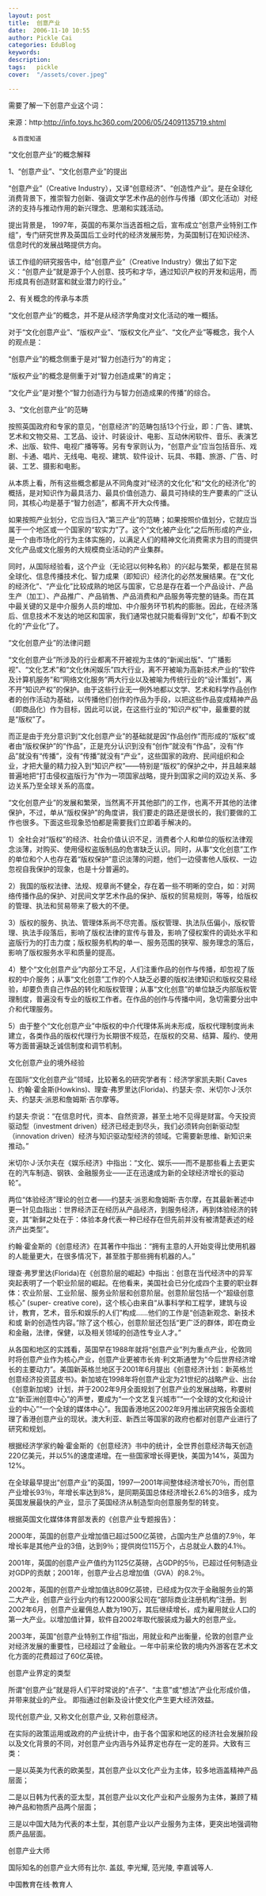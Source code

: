 ```yaml
---
layout: post  
title:  创意产业  
date:  2006-11-10 10:55  
author: Pickle Cai  
categories: EduBlog  
keywords: 
description:   
tags:	pickle   
cover:  "/assets/cover.jpeg"  

---  
```

    
需要了解一下创意产业这个词：

 

来源：http:http://info.toys.hc360.com/2006/05/24091135719.shtml 

     ＆百度知道

 

“文化创意产业”的概念解释



1、“创意产业”、“文化创意产业”的提出



“创意产业”（Creative Industry），又译“创意经济”、“创造性产业”。是在全球化消费背景下，推崇智力创新、强调文学艺术作品的创作与传播（即文化活动）对经济的支持与推动作用的新兴理念、思潮和实践活动。



提出背景是， 1997年，英国的布莱尔当选首相之后，宣布成立“创意产业特别工作组”，专门研究世界及英国后工业时代的经济发展形势，为英国制订在知识经济、信息时代的发展战略提供方向。



该工作组的研究报告中，给“创意产业”（Creative Industry）做出了如下定义：“创意产业”就是源于个人创意、技巧和才华，通过知识产权的开发和运用，而形成具有创造财富和就业潜力的行业。”



2、有关概念的传承与本质



“文化创意产业”的概念，并不是从经济学角度对文化活动的唯一概括。



对于“文化创意产业”、“版权产业”、“版权文化产业”、“文化产业”等概念，我个人的观点是：



“创意产业”的概念侧重于是对“智力创造行为”的肯定；



“版权产业”的概念是侧重于对“智力创造成果”的肯定；



“文化产业”是对整个“智力创造行为与智力创造成果的传播”的综合。



3、“文化创意产业”的范畴 



按照英国政府和专家的意见，“创意经济”的范畴包括13个行业，即：广告、建筑、艺术和文物交易、工艺品、设计、时装设计、电影、互动休闲软件、音乐、表演艺术、出版、软件、电视广播等等。另有专家则认为，“创意产业”应当包括音乐、戏剧、卡通、唱片、无线电、电视、建筑、软件设计、玩具、书籍、旅游、广告、时装、工艺、摄影和电影。



从本质上看，所有这些概念都是从不同角度对“经济的文化化”和“文化的经济化”的概括，是对知识作为最具活力、最具价值创造力、最具可持续的生产要素的广泛认同，其核心均是基于“智力创造”，都离不开大众传播。



如果按照产业划分，它应当归入“第三产业”的范畴；如果按照价值划分，它就应当属于一个地区或一个国家的“软实力”了。这个“文化被产业化”之后所形成的产业，是一个由市场化的行为主体实施的，以满足人们的精神文化消费需求为目的而提供文化产品或文化服务的大规模商业活动的产业集群。



同时，从国际经验看，这个产业（无论冠以何种名称）的兴起与繁荣，都是在贸易全球化、信息传播技术化、智力成果（即知识）经济化的必然发展结果。在“文化的经济化”、“产业化”比较成熟的地区与国家，它总是存在着一个产品设计、产品生产（加工）、产品推广、产品销售、产品消费和产品服务等完整的链条。而在其中最关键的又是中介服务人员的增加、中介服务环节机构的膨胀。因此，在经济落后、信息技术不发达的地区和国家，我们通常也就只能看得到“文化”，却看不到文化的“产业化”了。



“文化创意产业”的法律问题 



“文化创意产业”所涉及的行业都离不开被视为主体的“新闻出版”、“广播影视”、“文化艺术”和“文化休闲娱乐”四大行业，离不开被喻为高新技术产业的“软件及计算机服务”和“网络文化服务”两大行业以及被喻为传统行业的“设计策划”，离不开“知识产权”的保护。由于这些行业无一例外地都以文学、艺术和科学作品创作者的创作活动为基础，以传播他们创作的作品为手段，以把这些作品变成精神产品（即商品化）作为目标，因此可以说，在这些行业的“知识产权”中，最重要的就是“版权”了。



而正是由于充分意识到“文化创意产业”的基础就是因“作品创作”而形成的“版权”或者由“版权保护”的“作品”，正是充分认识到没有“创作”就没有“作品”，没有“作品”就没有“传播”，没有“传播”就没有“产业”，这些国家的政府、民间组织和企业，才把大量的精力投入到“知识产权”——特别是“版权”的保护之中，并且越来越普遍地把“打击侵权盗版行为”作为一项国家战略，提升到国家之间的双边关系、多边关系乃至全球关系的高度。



“文化创意产业”的发展和繁荣，当然离不开其他部门的工作，也离不开其他的法律保护，不过，单从“版权保护”的角度讲，我们要走的路还是很长的，我们要做的工作也很多。下面这些现象恐怕都是需要我们立即着手解决的。



1）全社会对“版权”的经济、社会价值认识不足，消费者个人和单位的版权法律观念淡薄，对购买、使用侵权盗版制品的危害缺乏认识。同时，从事“文化创意”工作的单位和个人也存在着“版权保护”意识淡薄的问题，他们一边侵害他人版权、一边忽视自我保护的现象，也是十分普遍的。



2）我国的版权法律、法规、规章尚不健全，存在着一些不明晰的空白，如：对网络传播作品的保护、对民间文学艺术作品的保护、版权的贸易规则，等等，给版权的管理、执法和贸易带来了极大的不便。



3）版权的服务、执法、管理体系尚不尽完善。版权管理、执法队伍偏小，版权管理、执法手段落后，影响了版权法律的宣传与普及，影响了侵权案件的调处水平和盗版行为的打击力度；版权服务机构的单一、服务范围的狭窄、服务理念的落后，影响了版权服务水平和质量的提高。



4）整个“文化创意产业”内部分工不足，人们注重作品的创作与传播，却忽视了版权的中介服务；从事“文化创意”工作的个人缺乏必要的版权法律知识和版权交易经验，却要负责自己作品的转化和版权管理；从事“文化创意”的单位缺乏内部版权管理制度，普遍没有专业的版权工作者。在作品的创作与传播中间，急切需要分出中介和代理服务。



5）由于整个“文化创意产业”中版权的中介代理体系尚未形成，版权代理制度尚未建立，各类作品的版权代理行为长期很不规范，在版权的交易、结算、履约、使用等方面普遍缺乏诚信制度和调节机制。



文化创意产业的境外经验



在国际“文化创意产业”领域，比较著名的研究学者有：经济学家凯夫斯( Caves )、约翰·霍金斯(Howkins)、理查·弗罗里达(Florida)、约瑟夫·奈、米切尔·J·沃尔夫、约瑟夫·派恩和詹姆斯·吉尔摩等。 



约瑟夫·奈说：“在信息时代，资本、自然资源，甚至土地不见得是财富。今天投资驱动型（investment driven）经济已经走到尽头，我们必须转向创新驱动型（innovation driven）经济与知识驱动型经济的领域。它需要新思维、新知识来推动。”



米切尔·J·沃尔夫在《娱乐经济》中指出：“文化、娱乐——而不是那些看上去更实在的汽车制造、钢铁、金融服务业——正在迅速成为新的全球经济增长的驱动轮”。



两位“体验经济”理论的创立者——约瑟夫·派恩和詹姆斯·吉尔摩，在其最新著述中更一针见血指出：世界经济正在经历从产品经济，到服务经济，再到体验经济的转变，其“新鲜之处在于：体验本身代表一种已经存在但先前并没有被清楚表述的经济产出类型”。



约翰·霍金斯的《创意经济》在其著作中指出：“拥有主意的人开始变得比使用机器的人能量更大，在很多情况下，甚至胜于那些拥有机器的人。”



理查·弗罗里达(Florida)在《创意阶层的崛起》中指出：创意在当代经济中的异军突起表明了一个职业阶层的崛起。在他看来，美国社会已分化成四个主要的职业群体：农业阶层、工业阶层、服务业阶层和创意阶层。创意阶层包括一个“超级创意核心” (super- creative core)，这个核心由来自“从事科学和工程学，建筑与设计，教育，艺术，音乐和娱乐的人们”构成……他们的工作是“创造新观念、新技术和或 新的创造性内容。”除了这个核心，创意阶层还包括“更广泛的群体，即在商业和金融，法律，保健，以及相关领域的创造性专业人才。” 



从各国和地区的实践看，英国早在1988年就将“创意产业”列为重点产业，伦敦同时将创意产业作为核心产业，创意产业更被市长肯·利文斯通誉为“今后世界经济增长的主要动力”。美国新英格兰地区于2001年6月提出《创意经济计划：新英格兰创意经济投资蓝皮书》。新加坡在1998年将创意产业定为21世纪的战略产业、出台《创意新加坡》计划，并于2002年9月全面规划了创意产业的发展战略，称要树立“新亚洲创意中心”的声誉，要成为“一个文艺复兴城市”“一个全球的文化和设计业的中心”“一个全球的媒体中心”。我国香港地区2002年9月推出研究报告全面梳理了香港创意产业的现状。澳大利亚、新西兰等国家的政府也都对创意产业进行了研究和规划。



根据经济学家约翰·霍金斯的《创意经济》书中的统计，全世界创意经济每天创造220亿美元，并以5%的速度递增。在一些国家增长得更快，美国为14%，英国为12%。



在全球最早提出“创意产业”的英国，1997—2001年间整体经济增长70％，而创意产业增长93％，年增长率达到8%，是同期英国总体经济增长2.6%的3倍多，成为英国发展最快的产业，显示了英国经济从制造型向创意服务型的转变。



根据英国文化媒体体育部发表的《创意产业专题报告》：



2000年，英国的创意产业增加值已超过500亿英镑，占国内生产总值的7.9％，年增长率是其他产业的3倍，达到9％；提供岗位115万个，占总就业人数的4.1％。



2001年，英国的创意产业产值约为1125亿英磅，占GDP的5％，已超过任何制造业对GDP的贡献；2001年，创意产业占总增加值（GVA）的8.2％。



2002年，英国的创意产业增加值达809亿英镑，已经成为仅次于金融服务业的第二大产业，创意产业行业内约有122000家公司在“部际商业注册机构”注册。到2002年6月，创意产业雇佣总人数为190万，其后继续增长，成为雇用就业人口的第一大产业。以增加值计算，软件自2002年取代服装成为最大的创意产业。



2003年，英国“创意产业特别工作组”指出，用就业和产出衡量，伦敦的创意产业对经济发展的重要性，已经超过了金融业。一年中前来伦敦的境内外游客在艺术文化方面的花费超过了60亿英镑。



创意产业界定的类型



所谓“创意产业”就是将人们平时常说的“点子”、“主意”或“想法”产业化形成价值，并带来就业的产业。 即指通过创新及设计使文化产生更大经济效益。



现代创意产业, 又称文化创意产业, 又称创意经济。



在实际的政策运用或政府的产业统计中，由于各个国家和地区的经济社会发展阶段以及文化背景的不同，对创意产业内涵与外延界定也存在一定的差异。大致有三类：



一是以英美为代表的欧美型，其创意产业以文化产业为主体，较多地涵盖精神产品层面；



二是以日韩为代表的亚太型，其创意产业以文化产业和产业服务为主体，兼顾了精神产品和物质产品两个层面；



三是以中国大陆为代表的本土型，其创意产业以产业服务为主体，更突出地强调物质产品层面。



创意产业大师



国际知名的创意产业大师有比尔. 盖兹, 李光耀, 范光陵, 李嘉诚等人.



		    
 中国教育在线·教育人

